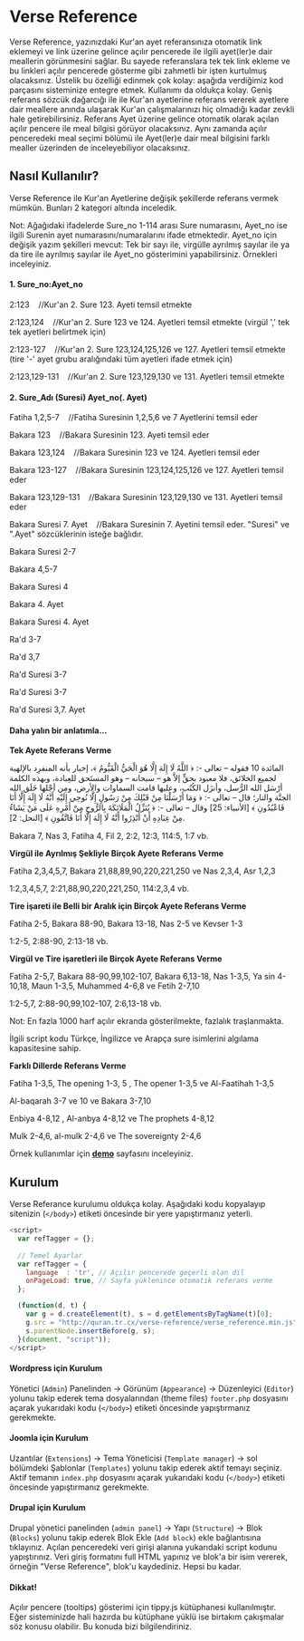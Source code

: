 # Verse Reference

Verse Reference, yazınızdaki Kur'an ayet referansınıza otomatik link eklemeyi ve link 
üzerine gelince açılır pencerede ile ilgili ayet(ler)e dair meallerin görünmesini sağlar. 
Bu sayede referanslara tek tek link ekleme ve bu linkleri açılır pencerede gösterme gibi 
zahmetli bir işten kurtulmuş olacaksınız. Üstelik bu özelliği edinmek çok kolay: aşağıda
verdiğimiz kod parçasını sisteminize entegre etmek. Kullanımı da oldukça kolay. Geniş 
referans sözcük dağarcığı ile ile Kur'an ayetlerine referans vererek ayetlere dair 
meallere anında ulaşarak Kur'an çalışmalarınızı hiç olmadığı kadar zevkli hale 
getirebilirsiniz. Referans Ayet üzerine gelince otomatik olarak açılan açılır pencere 
ile meal bilgisi görüyor olacaksınız. Aynı zamanda açılır penceredeki meal seçimi 
bölümü ile Ayet(ler)e dair meal bilgisini farklı mealler üzerinden de inceleyebiliyor 
olacaksınız.

## Nasıl Kullanılır?
Verse Reference ile Kur'an Ayetlerine değişik şekillerde referans vermek mümkün. Bunları 2 kategori altında inceledik.

Not: Ağağıdaki ifadelerde Sure_no 1-114 arası Sure numarasını, Ayet_no ise ilgili Surenin ayet numarasını/numaralarını
ifade etmektedir. Ayet_no için değişik yazım şekilleri mevcut: Tek bir sayı ile, virgülle ayrılmış sayılar ile ya da 
tire ile ayrılmış sayılar ile Ayet_no gösterimini yapabilirsiniz. Örnekleri inceleyiniz.

#### 1. Sure_no:Ayet_no 

2:123    //Kur'an 2. Sure 123. Ayeti temsil etmekte

2:123,124    //Kur'an 2. Sure 123 ve 124. Ayetleri temsil etmekte (virgül ',' tek tek ayetleri belirtmek için)

2:123-127    //Kur'an 2. Sure 123,124,125,126 ve 127. Ayetleri temsil etmekte (tire '-' ayet grubu aralığındaki tüm ayetleri ifade etmek için)

2:123,129-131    //Kur'an 2. Sure 123,129,130 ve 131. Ayetleri temsil etmekte

#### 2.  Sure_Adı (Suresi) Ayet_no(. Ayet) 

Fatiha 1,2,5-7    //Fatiha Suresinin 1,2,5,6 ve 7 Ayetlerini temsil eder

Bakara 123    //Bakara Suresinin 123. Ayeti temsil eder

Bakara 123,124    //Bakara Suresinin 123 ve 124. Ayetleri temsil eder

Bakara 123-127    //Bakara Suresinin 123,124,125,126 ve 127. Ayetleri temsil eder

Bakara 123,129-131    //Bakara Suresinin 123,129,130 ve 131. Ayetleri temsil eder

Bakara Suresi 7. Ayet    //Bakara Suresinin 7. Ayetini temsil eder. "Suresi" ve ".Ayet" sözcüklerinin isteğe bağlıdır.

Bakara Suresi 2-7

Bakara 4,5-7

Bakara Suresi 4

Bakara 4. Ayet

Bakara Suresi 4. Ayet

Ra'd 3-7

Ra'd 3,7

Ra'd Suresi 3-7

Ra'd Suresi 3-7

Ra'd Suresi 3,7. Ayet

#### Daha yalın bir anlatımla...
**Tek Ayete Referans Verme**

المائدة 10
فقوله – تعالى -: ﴿ اللَّهُ لَا إِلَهَ إِلَّا هُوَ الْحَيُّ الْقَيُّومُ ﴾، إخبار بأنه المنفرِد بالإلهية لجميع الخلائق، فلا معبود بحقٍّ إلاَّ هو – سبحانه – وهو المستَحق للعِبادة، وبهذه الكلمة أرْسَل الله الرُّسل، وأنزَل الكُتُب، وعليها قامت
السماوات والأرض، ومِن أجْلها خَلَق الله الجنَّة والنار؛ قال – تعالى -: ﴿ وَمَا أَرْسَلْنَا مِنْ قَبْلِكَ مِنْ رَسُولٍ إِلَّا نُوحِي إِلَيْهِ أَنَّهُ لَا إِلَهَ إِلَّا أَنَا فَاعْبُدُونِ ﴾ [الأنبياء: 25] وقال – تعالى -: ﴿ يُنَزِّلُ الْمَلَائِكَةَ
بِالرُّوحِ مِنْ أَمْرِهِ عَلَى مَنْ يَشَاءُ مِنْ عِبَادِهِ أَنْ أَنْذِرُوا أَنَّهُ لَا إِلَهَ إِلَّا أَنَا فَاتَّقُونِ ﴾ [النحل: 2].
 
Bakara 7, Nas 3, Fatiha 4, Fil 2, 2:2, 12:3, 114:5, 1:7 vb.

**Virgül ile Ayrılmış Şekliyle Birçok Ayete Referans Verme**

Fatiha 2,3,4,5,7, Bakara 21,88,89,90,220,221,250 ve Nas 2,3,4, Asr 1,2,3

1:2,3,4,5,7, 2:21,88,90,220,221,250, 114:2,3,4 vb.

**Tire işareti ile Belli bir Aralık için Birçok Ayete Referans Verme**

Fatiha 2-5, Bakara 88-90, Bakara 13-18, Nas 2-5 ve Kevser 1-3

1:2-5, 2:88-90, 2:13-18 vb.

**Virgül ve Tire işaretleri ile Birçok Ayete Referans Verme**

Fatiha 2-5,7, Bakara 88-90,99,102-107, Bakara 6,13-18, Nas 1-3,5, Ya sin 4-10,18, Maun 1-3,5, Muhammed 4-6,8 ve Fetih 2-7,10

1:2-5,7, 2:88-90,99,102-107, 2:6,13-18 vb.


Not: En fazla 1000 harf açılır ekranda gösterilmekte, fazlalık traşlanmakta.

İlgili script kodu Türkçe, İngilizce ve Arapça sure isimlerini algılama kapasitesine sahip.


**Farklı Dillerde Referans Verme**

Fatiha 1-3,5, The opening 1-3, 5 , The opener 1-3,5 ve Al-Faatihah 1-3,5

Al-baqarah 3-7 ve 10 ve Bakara 3-7,10

Enbiya 4-8,12 , Al-anbya 4-8,12 ve The prophets 4-8,12

Mulk 2-4,6, al-mulk 2-4,6 ve The sovereignty 2-4,6


Örnek kullanımlar için [**demo**](http://quran.tr.cx/verse-reference/) sayfasını inceleyiniz.

## Kurulum

Verse Referance kurulumu oldukça kolay. Aşağıdaki kodu kopyalayıp sitenizin (`</body>`) etiketi öncesinde bir yere yapıştırmanız yeterli.

```js
<script>
  var refTagger = {};
 
  // Temel Ayarlar
  var refTagger = {
    language  : 'tr', // Açılır pencerede geçerli olan dil
    onPageLoad: true, // Sayfa yüklenince otomatik referans verme
  };

  (function(d, t) {
    var g = d.createElement(t), s = d.getElementsByTagName(t)[0];
    g.src = "http://quran.tr.cx/verse-reference/verse_reference.min.js";
    s.parentNode.insertBefore(g, s);
  }(document, "script"));
</script>
```

#### Wordpress için Kurulum

Yönetici (`Admin`) Panelinden -> Görünüm (`Appearance`) -> Düzenleyici (`Editor`) yolunu takip ederek tema dosyalarından 
(theme files) `footer.php` dosyasını açarak yukarıdaki kodu (`</body>`) etiketi öncesinde yapıştırmanız gerekmekte.


#### Joomla için Kurulum

Uzantılar (`Extensions`) -> Tema Yöneticisi (`Template manager`) -> sol bölümdeki Şablonlar (`Templates`) yolunu takip ederek
aktif temayı seçiniz. Aktif temanın `index.php` dosyasını açarak yukarıdaki kodu (`</body>`) etiketi öncesinde yapıştırmanız gerekmekte.

#### Drupal için Kurulum
Drupal yönetici panelinden (`admin panel`) -> Yapı (`Structure`) -> Blok (`Blocks`) yolunu takip ederek
Blok Ekle (`Add block`) ekle bağlantısına tıklayınız. Açılan penceredeki veri girişi alanına yukarıdaki script kodunu yapıştırınız. 
Veri giriş formatını full HTML yapınız ve blok'a bir isim vererek, örneğin "Verse Reference", blok'u kaydediniz. Hepsi bu kadar.


#### Dikkat!
Açılır pencere (tooltips) gösterimi için tippy.js kütüphanesi kullanılmıştır. Eğer sisteminizde hali hazırda bu kütüphane yüklü ise 
birtakım çakışmalar söz konusu olabilir. Bu konuda bizi bilgilendiriniz.
